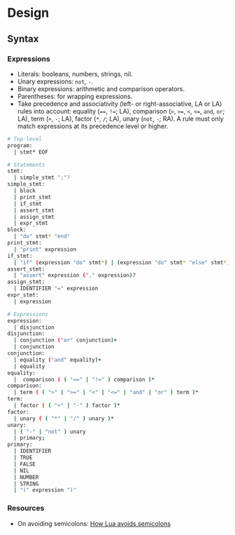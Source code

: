 # Design

## Syntax

### Expressions

* Literals: booleans, numbers, strings, nil.
* Unary expressions: `not`, `-`.
* Binary expressions: arithmetic and comparison operators.
* Parentheses: for wrapping expressions.
* Take precedence and associativity (left- or right-associative, LA or LA) rules into account: equality (`==`, `!=`; LA), comparison (`>`, `>=`, `<`, `<=`, `and`, `or`; LA), term (`+`, `-`; LA), factor (`*`, `/`; LA), unary (`not`, `-`; RA). A rule must only match expressions at its precedence level or higher.

```bash
# Top-level
program:
  | stmt* EOF

# Statements
stmt:
  | simple_stmt ";"?
simple_stmt:
  | block
  | print_stmt
  | if_stmt
  | assert_stmt
  | assign_stmt
  | expr_stmt
block:
  | "do" stmt* "end"
print_stmt:
  | "print" expression
if_stmt:
  | "if" (expression "do" stmt*) | (expression "do" stmt* "else" stmt*) "end"
assert_stmt:
  | "assert" expression ("," expression)?
assign_stmt:
  | IDENTIFIER "=" expression
expr_stmt:
  | expression

# Expressions
expression:
  | disjunction
disjunction:
  | conjunction ("or" conjunction)+
  | conjunction
conjunction:
  | equality ("and" equality)+
  | equality
equality:
  |  comparison ( ( "==" | "!=" ) comparison )*
comparison:
  | term ( ( ">" | ">=" | "<" | "<=" | "and" | "or" ) term )*
term:
  | factor ( ( "+" | "-" ) factor )*
factor:
  | unary ( ( "*" | "/" ) unary )*
unary:
  | ( "-" | "not" ) unary
  | primary;
primary:
  | IDENTIFIER
  | TRUE
  | FALSE
  | NIL
  | NUMBER
  | STRING
  | "(" expression ")"
```

### Resources

- On avoiding semicolons: [How Lua avoids semicolons](https://www.seventeencups.net/posts/how-lua-avoids-semicolons/)

